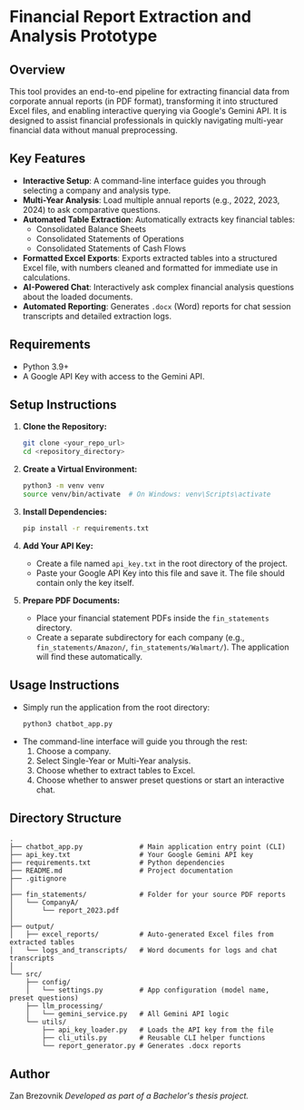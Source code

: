 # Financial Report Extraction and Analysis Prototype

## Overview

This tool provides an end-to-end pipeline for extracting financial data from corporate annual reports (in PDF format), transforming it into structured Excel files, and enabling interactive querying via Google's Gemini API. It is designed to assist financial professionals in quickly navigating multi-year financial data without manual preprocessing.

## Key Features

-   **Interactive Setup**: A command-line interface guides you through selecting a company and analysis type.
-   **Multi-Year Analysis**: Load multiple annual reports (e.g., 2022, 2023, 2024) to ask comparative questions.
-   **Automated Table Extraction**: Automatically extracts key financial tables:
    -   Consolidated Balance Sheets
    -   Consolidated Statements of Operations
    -   Consolidated Statements of Cash Flows
-   **Formatted Excel Exports**: Exports extracted tables into a structured Excel file, with numbers cleaned and formatted for immediate use in calculations.
-   **AI-Powered Chat**: Interactively ask complex financial analysis questions about the loaded documents.
-   **Automated Reporting**: Generates `.docx` (Word) reports for chat session transcripts and detailed extraction logs.

## Requirements

-   Python 3.9+
-   A Google API Key with access to the Gemini API.

## Setup Instructions

1.  **Clone the Repository:**
    ```bash
    git clone <your_repo_url>
    cd <repository_directory>
    ```

2.  **Create a Virtual Environment:**
    ```bash
    python3 -m venv venv
    source venv/bin/activate  # On Windows: venv\Scripts\activate
    ```

3.  **Install Dependencies:**
    ```bash
    pip install -r requirements.txt
    ```

4.  **Add Your API Key:**
    -   Create a file named `api_key.txt` in the root directory of the project.
    -   Paste your Google API Key into this file and save it. The file should contain only the key itself.

5.  **Prepare PDF Documents:**
    -   Place your financial statement PDFs inside the `fin_statements` directory.
    -   Create a separate subdirectory for each company (e.g., `fin_statements/Amazon/`, `fin_statements/Walmart/`). The application will find these automatically.

## Usage Instructions

-   Simply run the application from the root directory:
    ```bash
    python3 chatbot_app.py
    ```
-   The command-line interface will guide you through the rest:
    1.  Choose a company.
    2.  Select Single-Year or Multi-Year analysis.
    3.  Choose whether to extract tables to Excel.
    4.  Choose whether to answer preset questions or start an interactive chat.

## Directory Structure
```
.
├── chatbot_app.py              # Main application entry point (CLI)
├── api_key.txt                 # Your Google Gemini API key
├── requirements.txt            # Python dependencies
├── README.md                   # Project documentation
├── .gitignore                  
│
├── fin_statements/             # Folder for your source PDF reports
│   └── CompanyA/
│       └── report_2023.pdf
│
├── output/
│   ├── excel_reports/          # Auto-generated Excel files from extracted tables
│   └── logs_and_transcripts/   # Word documents for logs and chat transcripts
│
└── src/
    ├── config/
    │   └── settings.py         # App configuration (model name, preset questions)
    ├── llm_processing/
    │   └── gemini_service.py   # All Gemini API logic
    └── utils/
        ├── api_key_loader.py   # Loads the API key from the file
        ├── cli_utils.py        # Reusable CLI helper functions
        └── report_generator.py # Generates .docx reports
```

## Author

Zan Brezovnik
*Developed as part of a Bachelor's thesis project.* 